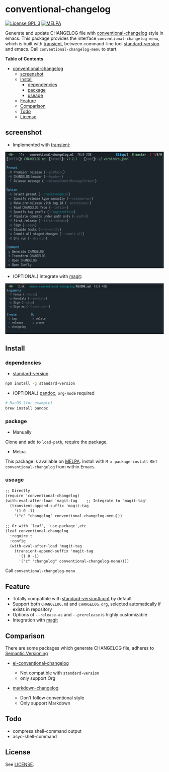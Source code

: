 # conventional-changelog

[![License GPL 3](https://img.shields.io/badge/license-GPL_3-green.svg?style=flat)](LICENSE)
[![MELPA](http://melpa.org/packages/conventional-changelog-badge.svg)](http://melpa.org/#/conventional-changelog)

Generate and update CHANGELOG file with [conventional-changelog][conventional-changelog] style in emacs.
This package provides the interface `conventional-changelog-menu`, which is
built with [transient][transient], between command-line tool [standard-version][standard-version] and emacs.
Call `conventional-changelog-menu` to start.

<!-- markdown-toc start -->

**Table of Contents**

- [conventional-changelog](#conventional-changelog)
  - [screenshot](#screenshot)
  - [Install](#install)
    - [dependencies](#dependencies)
    - [package](#package)
    - [useage](#useage)
  - [Feature](#feature)
  - [Comparison](#comparison)
  - [Todo](#todo)
  - [License](#license)

<!-- markdown-toc end -->

## screenshot

- Implemented with [transient][transient]:

![conventional-changelog-menu](image/conventional-changelog-menu.png)

- (OPTIONAL) Integrate with [magit][magit]:

![integrate-magit](image/integrate-magit.png)

## Install

### dependencies

- [standard-version][standard-version]

```sh
npm install -g standard-version
```

- (OPTIONAL) [pandoc][pandoc-install], `org-mode` required

```sh
# MacOS (for example)
brew install pandoc
```

### package

- Manually

Clone and add to `load-path`, require the package.

- Melpa

This package is available on [MELPA][melpa].
Install with `M-x package-install` <kbd>RET</kbd> `conventional-changelog` from within Emacs.

### useage

```elisp
;; Directly
(require 'conventional-changelog)
(with-eval-after-load 'magit-tag    ;; Integrate to `magit-tag'
  (transient-append-suffix 'magit-tag
    '(1 0 -1)
    '("c" "changelog" conventional-changelog-menu)))

;; Or with `leaf', `use-package',etc
(leaf conventional-changelog
  :require t
  :config
  (with-eval-after-load 'magit-tag
    (transient-append-suffix 'magit-tag
      '(1 0 -1)
      '("c" "changelog" conventional-changelog-menu))))
```

Call `conventional-changelog-menu`

## Feature

- Totally compatible with [standard-version#conf][standard-version#conf] by default
- Support both `CHANGELOG.md` and `CHANGELOG.org`, selected automatically if exists in repository
- Options of `--release-as` and `--prerelease` is highly customizable
- Integration with [magit][magit]

## Comparison

There are some packages which generate CHANGELOG file, adheres to [Semantic Versioning][semantic versioning]

- [el-conventional-changelog][el-conventional-changelog]

  - Not compatible with `standard-version`
  - only support Org

- [markdown-changelog][markdown-changelog]
  - Don't follow conventional style
  - Only support Markdown

## Todo

- compress shell-command output
- asyc-shell-command

## License

See [LICENSE](LICENSE).

[conventional-changelog]: https://github.com/conventional-changelog/conventional-changelog
[transient]: https://github.com/magit/transient
[standard-version]: https://github.com/conventional-changelog/standard-version#as-global-bin
[magit]: https://github.com/magit/magit
[pandoc-install]: https://github.com/jgm/pandoc/blob/master/INSTALL.md
[standard-version#conf]: https://github.com/conventional-changelog/standard-version#configuration
[semantic versioning]: https://semver.org
[el-conventional-changelog]: https://github.com/johnlepikhin/el-conventional-changelog
[markdown-changelog]: https://github.com/plandes/markdown-changelog
[melpa]: http://melpa.org/#/conventional-changelog
